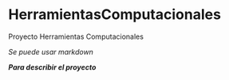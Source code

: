# HerramientasComputacionales
Proyecto Herramientas Computacionales


_Se puede usar markdown_

**_Para describir el proyecto_**

